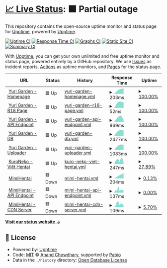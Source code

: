 # [📈 Live Status](https://draken.wibu.life): <!--live status--> **🟧 Partial outage**

This repository contains the open-source uptime monitor and status page for [Upptime](https://upptime.js.org), powered by [Upptime](https://github.com/upptime/upptime).

[![Uptime CI](https://github.com/Talkc0n/upptime/workflows/Uptime%20CI/badge.svg)](https://github.com/Talkc0n/upptime/actions?query=workflow%3A%22Uptime+CI%22)
[![Response Time CI](https://github.com/Talkc0n/upptime/workflows/Response%20Time%20CI/badge.svg)](https://github.com/Talkc0n/upptime/actions?query=workflow%3A%22Response+Time+CI%22)
[![Graphs CI](https://github.com/Talkc0n/upptime/workflows/Graphs%20CI/badge.svg)](https://github.com/Talkc0n/upptime/actions?query=workflow%3A%22Graphs+CI%22)
[![Static Site CI](https://github.com/Talkc0n/upptime/workflows/Static%20Site%20CI/badge.svg)](https://github.com/Talkc0n/upptime/actions?query=workflow%3A%22Static+Site+CI%22)
[![Summary CI](https://github.com/Talkc0n/upptime/workflows/Summary%20CI/badge.svg)](https://github.com/Talkc0n/upptime/actions?query=workflow%3A%22Summary+CI%22)

With [Upptime](https://upptime.js.org), you can get your own unlimited and free uptime monitor and status page, powered entirely by a GitHub repository. We use [Issues](https://github.com/upptime/upptime/issues) as incident reports, [Actions](https://github.com/Talkc0n/upptime/actions) as uptime monitors, and [Pages](https://draken.wibu.life) for the status page.

<!--start: status pages-->
<!-- This summary is generated by Upptime (https://github.com/upptime/upptime) -->
<!-- Do not edit this manually, your changes will be overwritten -->
<!-- prettier-ignore -->
| URL | Status | History | Response Time | Uptime |
| --- | ------ | ------- | ------------- | ------ |
| <img alt="" src="https://icons.duckduckgo.com/ip3/yurigarden.com.ico" height="13"> [Yuri Garden - Homepage](https://yurigarden.com) | 🟩 Up | [yuri-garden-homepage.yml](https://github.com/Talkc0n/upptime/commits/HEAD/history/yuri-garden-homepage.yml) | <details><summary><img alt="Response time graph" src="./graphs/yuri-garden-homepage/response-time-week.png" height="20"> 203ms</summary><br><a href="https://draken.wibu.life/history/yuri-garden-homepage"><img alt="Response time 203" src="https://img.shields.io/endpoint?url=https%3A%2F%2Fraw.githubusercontent.com%2FTalkc0n%2Fupptime%2FHEAD%2Fapi%2Fyuri-garden-homepage%2Fresponse-time.json"></a><br><a href="https://draken.wibu.life/history/yuri-garden-homepage"><img alt="24-hour response time 203" src="https://img.shields.io/endpoint?url=https%3A%2F%2Fraw.githubusercontent.com%2FTalkc0n%2Fupptime%2FHEAD%2Fapi%2Fyuri-garden-homepage%2Fresponse-time-day.json"></a><br><a href="https://draken.wibu.life/history/yuri-garden-homepage"><img alt="7-day response time 203" src="https://img.shields.io/endpoint?url=https%3A%2F%2Fraw.githubusercontent.com%2FTalkc0n%2Fupptime%2FHEAD%2Fapi%2Fyuri-garden-homepage%2Fresponse-time-week.json"></a><br><a href="https://draken.wibu.life/history/yuri-garden-homepage"><img alt="30-day response time 203" src="https://img.shields.io/endpoint?url=https%3A%2F%2Fraw.githubusercontent.com%2FTalkc0n%2Fupptime%2FHEAD%2Fapi%2Fyuri-garden-homepage%2Fresponse-time-month.json"></a><br><a href="https://draken.wibu.life/history/yuri-garden-homepage"><img alt="1-year response time 203" src="https://img.shields.io/endpoint?url=https%3A%2F%2Fraw.githubusercontent.com%2FTalkc0n%2Fupptime%2FHEAD%2Fapi%2Fyuri-garden-homepage%2Fresponse-time-year.json"></a></details> | <details><summary><a href="https://draken.wibu.life/history/yuri-garden-homepage">100.00%</a></summary><a href="https://draken.wibu.life/history/yuri-garden-homepage"><img alt="All-time uptime 100.00%" src="https://img.shields.io/endpoint?url=https%3A%2F%2Fraw.githubusercontent.com%2FTalkc0n%2Fupptime%2FHEAD%2Fapi%2Fyuri-garden-homepage%2Fuptime.json"></a><br><a href="https://draken.wibu.life/history/yuri-garden-homepage"><img alt="24-hour uptime 100.00%" src="https://img.shields.io/endpoint?url=https%3A%2F%2Fraw.githubusercontent.com%2FTalkc0n%2Fupptime%2FHEAD%2Fapi%2Fyuri-garden-homepage%2Fuptime-day.json"></a><br><a href="https://draken.wibu.life/history/yuri-garden-homepage"><img alt="7-day uptime 100.00%" src="https://img.shields.io/endpoint?url=https%3A%2F%2Fraw.githubusercontent.com%2FTalkc0n%2Fupptime%2FHEAD%2Fapi%2Fyuri-garden-homepage%2Fuptime-week.json"></a><br><a href="https://draken.wibu.life/history/yuri-garden-homepage"><img alt="30-day uptime 100.00%" src="https://img.shields.io/endpoint?url=https%3A%2F%2Fraw.githubusercontent.com%2FTalkc0n%2Fupptime%2FHEAD%2Fapi%2Fyuri-garden-homepage%2Fuptime-month.json"></a><br><a href="https://draken.wibu.life/history/yuri-garden-homepage"><img alt="1-year uptime 100.00%" src="https://img.shields.io/endpoint?url=https%3A%2F%2Fraw.githubusercontent.com%2FTalkc0n%2Fupptime%2FHEAD%2Fapi%2Fyuri-garden-homepage%2Fuptime-year.json"></a></details>
| <img alt="" src="https://icons.duckduckgo.com/ip3/yurigarden.com.ico" height="13"> [Yuri Garden - R18 Page](https://yurigarden.com/r18) | 🟩 Up | [yuri-garden-r18-page.yml](https://github.com/Talkc0n/upptime/commits/HEAD/history/yuri-garden-r18-page.yml) | <details><summary><img alt="Response time graph" src="./graphs/yuri-garden-r18-page/response-time-week.png" height="20"> 52ms</summary><br><a href="https://draken.wibu.life/history/yuri-garden-r18-page"><img alt="Response time 52" src="https://img.shields.io/endpoint?url=https%3A%2F%2Fraw.githubusercontent.com%2FTalkc0n%2Fupptime%2FHEAD%2Fapi%2Fyuri-garden-r18-page%2Fresponse-time.json"></a><br><a href="https://draken.wibu.life/history/yuri-garden-r18-page"><img alt="24-hour response time 52" src="https://img.shields.io/endpoint?url=https%3A%2F%2Fraw.githubusercontent.com%2FTalkc0n%2Fupptime%2FHEAD%2Fapi%2Fyuri-garden-r18-page%2Fresponse-time-day.json"></a><br><a href="https://draken.wibu.life/history/yuri-garden-r18-page"><img alt="7-day response time 52" src="https://img.shields.io/endpoint?url=https%3A%2F%2Fraw.githubusercontent.com%2FTalkc0n%2Fupptime%2FHEAD%2Fapi%2Fyuri-garden-r18-page%2Fresponse-time-week.json"></a><br><a href="https://draken.wibu.life/history/yuri-garden-r18-page"><img alt="30-day response time 52" src="https://img.shields.io/endpoint?url=https%3A%2F%2Fraw.githubusercontent.com%2FTalkc0n%2Fupptime%2FHEAD%2Fapi%2Fyuri-garden-r18-page%2Fresponse-time-month.json"></a><br><a href="https://draken.wibu.life/history/yuri-garden-r18-page"><img alt="1-year response time 52" src="https://img.shields.io/endpoint?url=https%3A%2F%2Fraw.githubusercontent.com%2FTalkc0n%2Fupptime%2FHEAD%2Fapi%2Fyuri-garden-r18-page%2Fresponse-time-year.json"></a></details> | <details><summary><a href="https://draken.wibu.life/history/yuri-garden-r18-page">100.00%</a></summary><a href="https://draken.wibu.life/history/yuri-garden-r18-page"><img alt="All-time uptime 100.00%" src="https://img.shields.io/endpoint?url=https%3A%2F%2Fraw.githubusercontent.com%2FTalkc0n%2Fupptime%2FHEAD%2Fapi%2Fyuri-garden-r18-page%2Fuptime.json"></a><br><a href="https://draken.wibu.life/history/yuri-garden-r18-page"><img alt="24-hour uptime 100.00%" src="https://img.shields.io/endpoint?url=https%3A%2F%2Fraw.githubusercontent.com%2FTalkc0n%2Fupptime%2FHEAD%2Fapi%2Fyuri-garden-r18-page%2Fuptime-day.json"></a><br><a href="https://draken.wibu.life/history/yuri-garden-r18-page"><img alt="7-day uptime 100.00%" src="https://img.shields.io/endpoint?url=https%3A%2F%2Fraw.githubusercontent.com%2FTalkc0n%2Fupptime%2FHEAD%2Fapi%2Fyuri-garden-r18-page%2Fuptime-week.json"></a><br><a href="https://draken.wibu.life/history/yuri-garden-r18-page"><img alt="30-day uptime 100.00%" src="https://img.shields.io/endpoint?url=https%3A%2F%2Fraw.githubusercontent.com%2FTalkc0n%2Fupptime%2FHEAD%2Fapi%2Fyuri-garden-r18-page%2Fuptime-month.json"></a><br><a href="https://draken.wibu.life/history/yuri-garden-r18-page"><img alt="1-year uptime 100.00%" src="https://img.shields.io/endpoint?url=https%3A%2F%2Fraw.githubusercontent.com%2FTalkc0n%2Fupptime%2FHEAD%2Fapi%2Fyuri-garden-r18-page%2Fuptime-year.json"></a></details>
| <img alt="" src="https://icons.duckduckgo.com/ip3/api.yurigarden.com.ico" height="13"> [Yuri Garden - API Endpoint](https://api.yurigarden.com/index.html) | 🟩 Up | [yuri-garden-api-endpoint.yml](https://github.com/Talkc0n/upptime/commits/HEAD/history/yuri-garden-api-endpoint.yml) | <details><summary><img alt="Response time graph" src="./graphs/yuri-garden-api-endpoint/response-time-week.png" height="20"> 969ms</summary><br><a href="https://draken.wibu.life/history/yuri-garden-api-endpoint"><img alt="Response time 969" src="https://img.shields.io/endpoint?url=https%3A%2F%2Fraw.githubusercontent.com%2FTalkc0n%2Fupptime%2FHEAD%2Fapi%2Fyuri-garden-api-endpoint%2Fresponse-time.json"></a><br><a href="https://draken.wibu.life/history/yuri-garden-api-endpoint"><img alt="24-hour response time 969" src="https://img.shields.io/endpoint?url=https%3A%2F%2Fraw.githubusercontent.com%2FTalkc0n%2Fupptime%2FHEAD%2Fapi%2Fyuri-garden-api-endpoint%2Fresponse-time-day.json"></a><br><a href="https://draken.wibu.life/history/yuri-garden-api-endpoint"><img alt="7-day response time 969" src="https://img.shields.io/endpoint?url=https%3A%2F%2Fraw.githubusercontent.com%2FTalkc0n%2Fupptime%2FHEAD%2Fapi%2Fyuri-garden-api-endpoint%2Fresponse-time-week.json"></a><br><a href="https://draken.wibu.life/history/yuri-garden-api-endpoint"><img alt="30-day response time 969" src="https://img.shields.io/endpoint?url=https%3A%2F%2Fraw.githubusercontent.com%2FTalkc0n%2Fupptime%2FHEAD%2Fapi%2Fyuri-garden-api-endpoint%2Fresponse-time-month.json"></a><br><a href="https://draken.wibu.life/history/yuri-garden-api-endpoint"><img alt="1-year response time 969" src="https://img.shields.io/endpoint?url=https%3A%2F%2Fraw.githubusercontent.com%2FTalkc0n%2Fupptime%2FHEAD%2Fapi%2Fyuri-garden-api-endpoint%2Fresponse-time-year.json"></a></details> | <details><summary><a href="https://draken.wibu.life/history/yuri-garden-api-endpoint">100.00%</a></summary><a href="https://draken.wibu.life/history/yuri-garden-api-endpoint"><img alt="All-time uptime 100.00%" src="https://img.shields.io/endpoint?url=https%3A%2F%2Fraw.githubusercontent.com%2FTalkc0n%2Fupptime%2FHEAD%2Fapi%2Fyuri-garden-api-endpoint%2Fuptime.json"></a><br><a href="https://draken.wibu.life/history/yuri-garden-api-endpoint"><img alt="24-hour uptime 100.00%" src="https://img.shields.io/endpoint?url=https%3A%2F%2Fraw.githubusercontent.com%2FTalkc0n%2Fupptime%2FHEAD%2Fapi%2Fyuri-garden-api-endpoint%2Fuptime-day.json"></a><br><a href="https://draken.wibu.life/history/yuri-garden-api-endpoint"><img alt="7-day uptime 100.00%" src="https://img.shields.io/endpoint?url=https%3A%2F%2Fraw.githubusercontent.com%2FTalkc0n%2Fupptime%2FHEAD%2Fapi%2Fyuri-garden-api-endpoint%2Fuptime-week.json"></a><br><a href="https://draken.wibu.life/history/yuri-garden-api-endpoint"><img alt="30-day uptime 100.00%" src="https://img.shields.io/endpoint?url=https%3A%2F%2Fraw.githubusercontent.com%2FTalkc0n%2Fupptime%2FHEAD%2Fapi%2Fyuri-garden-api-endpoint%2Fuptime-month.json"></a><br><a href="https://draken.wibu.life/history/yuri-garden-api-endpoint"><img alt="1-year uptime 100.00%" src="https://img.shields.io/endpoint?url=https%3A%2F%2Fraw.githubusercontent.com%2FTalkc0n%2Fupptime%2FHEAD%2Fapi%2Fyuri-garden-api-endpoint%2Fuptime-year.json"></a></details>
| <img alt="" src="https://icons.duckduckgo.com/ip3/db.yurigarden.com.ico" height="13"> [Yuri Garden - DB](https://db.yurigarden.com/storage/v1/object/public/yuri-garden-store/comics/33/thumbnail.jfif?v=1) | 🟩 Up | [yuri-garden-db.yml](https://github.com/Talkc0n/upptime/commits/HEAD/history/yuri-garden-db.yml) | <details><summary><img alt="Response time graph" src="./graphs/yuri-garden-db/response-time-week.png" height="20"> 2477ms</summary><br><a href="https://draken.wibu.life/history/yuri-garden-db"><img alt="Response time 2477" src="https://img.shields.io/endpoint?url=https%3A%2F%2Fraw.githubusercontent.com%2FTalkc0n%2Fupptime%2FHEAD%2Fapi%2Fyuri-garden-db%2Fresponse-time.json"></a><br><a href="https://draken.wibu.life/history/yuri-garden-db"><img alt="24-hour response time 2477" src="https://img.shields.io/endpoint?url=https%3A%2F%2Fraw.githubusercontent.com%2FTalkc0n%2Fupptime%2FHEAD%2Fapi%2Fyuri-garden-db%2Fresponse-time-day.json"></a><br><a href="https://draken.wibu.life/history/yuri-garden-db"><img alt="7-day response time 2477" src="https://img.shields.io/endpoint?url=https%3A%2F%2Fraw.githubusercontent.com%2FTalkc0n%2Fupptime%2FHEAD%2Fapi%2Fyuri-garden-db%2Fresponse-time-week.json"></a><br><a href="https://draken.wibu.life/history/yuri-garden-db"><img alt="30-day response time 2477" src="https://img.shields.io/endpoint?url=https%3A%2F%2Fraw.githubusercontent.com%2FTalkc0n%2Fupptime%2FHEAD%2Fapi%2Fyuri-garden-db%2Fresponse-time-month.json"></a><br><a href="https://draken.wibu.life/history/yuri-garden-db"><img alt="1-year response time 2477" src="https://img.shields.io/endpoint?url=https%3A%2F%2Fraw.githubusercontent.com%2FTalkc0n%2Fupptime%2FHEAD%2Fapi%2Fyuri-garden-db%2Fresponse-time-year.json"></a></details> | <details><summary><a href="https://draken.wibu.life/history/yuri-garden-db">100.00%</a></summary><a href="https://draken.wibu.life/history/yuri-garden-db"><img alt="All-time uptime 100.00%" src="https://img.shields.io/endpoint?url=https%3A%2F%2Fraw.githubusercontent.com%2FTalkc0n%2Fupptime%2FHEAD%2Fapi%2Fyuri-garden-db%2Fuptime.json"></a><br><a href="https://draken.wibu.life/history/yuri-garden-db"><img alt="24-hour uptime 100.00%" src="https://img.shields.io/endpoint?url=https%3A%2F%2Fraw.githubusercontent.com%2FTalkc0n%2Fupptime%2FHEAD%2Fapi%2Fyuri-garden-db%2Fuptime-day.json"></a><br><a href="https://draken.wibu.life/history/yuri-garden-db"><img alt="7-day uptime 100.00%" src="https://img.shields.io/endpoint?url=https%3A%2F%2Fraw.githubusercontent.com%2FTalkc0n%2Fupptime%2FHEAD%2Fapi%2Fyuri-garden-db%2Fuptime-week.json"></a><br><a href="https://draken.wibu.life/history/yuri-garden-db"><img alt="30-day uptime 100.00%" src="https://img.shields.io/endpoint?url=https%3A%2F%2Fraw.githubusercontent.com%2FTalkc0n%2Fupptime%2FHEAD%2Fapi%2Fyuri-garden-db%2Fuptime-month.json"></a><br><a href="https://draken.wibu.life/history/yuri-garden-db"><img alt="1-year uptime 100.00%" src="https://img.shields.io/endpoint?url=https%3A%2F%2Fraw.githubusercontent.com%2FTalkc0n%2Fupptime%2FHEAD%2Fapi%2Fyuri-garden-db%2Fuptime-year.json"></a></details>
| <img alt="" src="https://icons.duckduckgo.com/ip3/uploader.yurigarden.com.ico" height="13"> [Yuri Garden - Uploader](https://uploader.yurigarden.com/index.html) | 🟩 Up | [yuri-garden-uploader.yml](https://github.com/Talkc0n/upptime/commits/HEAD/history/yuri-garden-uploader.yml) | <details><summary><img alt="Response time graph" src="./graphs/yuri-garden-uploader/response-time-week.png" height="20"> 1083ms</summary><br><a href="https://draken.wibu.life/history/yuri-garden-uploader"><img alt="Response time 1083" src="https://img.shields.io/endpoint?url=https%3A%2F%2Fraw.githubusercontent.com%2FTalkc0n%2Fupptime%2FHEAD%2Fapi%2Fyuri-garden-uploader%2Fresponse-time.json"></a><br><a href="https://draken.wibu.life/history/yuri-garden-uploader"><img alt="24-hour response time 1083" src="https://img.shields.io/endpoint?url=https%3A%2F%2Fraw.githubusercontent.com%2FTalkc0n%2Fupptime%2FHEAD%2Fapi%2Fyuri-garden-uploader%2Fresponse-time-day.json"></a><br><a href="https://draken.wibu.life/history/yuri-garden-uploader"><img alt="7-day response time 1083" src="https://img.shields.io/endpoint?url=https%3A%2F%2Fraw.githubusercontent.com%2FTalkc0n%2Fupptime%2FHEAD%2Fapi%2Fyuri-garden-uploader%2Fresponse-time-week.json"></a><br><a href="https://draken.wibu.life/history/yuri-garden-uploader"><img alt="30-day response time 1083" src="https://img.shields.io/endpoint?url=https%3A%2F%2Fraw.githubusercontent.com%2FTalkc0n%2Fupptime%2FHEAD%2Fapi%2Fyuri-garden-uploader%2Fresponse-time-month.json"></a><br><a href="https://draken.wibu.life/history/yuri-garden-uploader"><img alt="1-year response time 1083" src="https://img.shields.io/endpoint?url=https%3A%2F%2Fraw.githubusercontent.com%2FTalkc0n%2Fupptime%2FHEAD%2Fapi%2Fyuri-garden-uploader%2Fresponse-time-year.json"></a></details> | <details><summary><a href="https://draken.wibu.life/history/yuri-garden-uploader">100.00%</a></summary><a href="https://draken.wibu.life/history/yuri-garden-uploader"><img alt="All-time uptime 100.00%" src="https://img.shields.io/endpoint?url=https%3A%2F%2Fraw.githubusercontent.com%2FTalkc0n%2Fupptime%2FHEAD%2Fapi%2Fyuri-garden-uploader%2Fuptime.json"></a><br><a href="https://draken.wibu.life/history/yuri-garden-uploader"><img alt="24-hour uptime 100.00%" src="https://img.shields.io/endpoint?url=https%3A%2F%2Fraw.githubusercontent.com%2FTalkc0n%2Fupptime%2FHEAD%2Fapi%2Fyuri-garden-uploader%2Fuptime-day.json"></a><br><a href="https://draken.wibu.life/history/yuri-garden-uploader"><img alt="7-day uptime 100.00%" src="https://img.shields.io/endpoint?url=https%3A%2F%2Fraw.githubusercontent.com%2FTalkc0n%2Fupptime%2FHEAD%2Fapi%2Fyuri-garden-uploader%2Fuptime-week.json"></a><br><a href="https://draken.wibu.life/history/yuri-garden-uploader"><img alt="30-day uptime 100.00%" src="https://img.shields.io/endpoint?url=https%3A%2F%2Fraw.githubusercontent.com%2FTalkc0n%2Fupptime%2FHEAD%2Fapi%2Fyuri-garden-uploader%2Fuptime-month.json"></a><br><a href="https://draken.wibu.life/history/yuri-garden-uploader"><img alt="1-year uptime 100.00%" src="https://img.shields.io/endpoint?url=https%3A%2F%2Fraw.githubusercontent.com%2FTalkc0n%2Fupptime%2FHEAD%2Fapi%2Fyuri-garden-uploader%2Fuptime-year.json"></a></details>
| <img alt="" src="https://icons.duckduckgo.com/ip3/vi-hentai.moe.ico" height="13"> [KuroNeko - Việt Hentai](https://vi-hentai.moe) | 🟩 Up | [kuro-neko-viet-hentai.yml](https://github.com/Talkc0n/upptime/commits/HEAD/history/kuro-neko-viet-hentai.yml) | <details><summary><img alt="Response time graph" src="./graphs/kuro-neko-viet-hentai/response-time-week.png" height="20"> 247ms</summary><br><a href="https://draken.wibu.life/history/kuro-neko-viet-hentai"><img alt="Response time 247" src="https://img.shields.io/endpoint?url=https%3A%2F%2Fraw.githubusercontent.com%2FTalkc0n%2Fupptime%2FHEAD%2Fapi%2Fkuro-neko-viet-hentai%2Fresponse-time.json"></a><br><a href="https://draken.wibu.life/history/kuro-neko-viet-hentai"><img alt="24-hour response time 247" src="https://img.shields.io/endpoint?url=https%3A%2F%2Fraw.githubusercontent.com%2FTalkc0n%2Fupptime%2FHEAD%2Fapi%2Fkuro-neko-viet-hentai%2Fresponse-time-day.json"></a><br><a href="https://draken.wibu.life/history/kuro-neko-viet-hentai"><img alt="7-day response time 247" src="https://img.shields.io/endpoint?url=https%3A%2F%2Fraw.githubusercontent.com%2FTalkc0n%2Fupptime%2FHEAD%2Fapi%2Fkuro-neko-viet-hentai%2Fresponse-time-week.json"></a><br><a href="https://draken.wibu.life/history/kuro-neko-viet-hentai"><img alt="30-day response time 247" src="https://img.shields.io/endpoint?url=https%3A%2F%2Fraw.githubusercontent.com%2FTalkc0n%2Fupptime%2FHEAD%2Fapi%2Fkuro-neko-viet-hentai%2Fresponse-time-month.json"></a><br><a href="https://draken.wibu.life/history/kuro-neko-viet-hentai"><img alt="1-year response time 247" src="https://img.shields.io/endpoint?url=https%3A%2F%2Fraw.githubusercontent.com%2FTalkc0n%2Fupptime%2FHEAD%2Fapi%2Fkuro-neko-viet-hentai%2Fresponse-time-year.json"></a></details> | <details><summary><a href="https://draken.wibu.life/history/kuro-neko-viet-hentai">27.89%</a></summary><a href="https://draken.wibu.life/history/kuro-neko-viet-hentai"><img alt="All-time uptime 27.89%" src="https://img.shields.io/endpoint?url=https%3A%2F%2Fraw.githubusercontent.com%2FTalkc0n%2Fupptime%2FHEAD%2Fapi%2Fkuro-neko-viet-hentai%2Fuptime.json"></a><br><a href="https://draken.wibu.life/history/kuro-neko-viet-hentai"><img alt="24-hour uptime 27.89%" src="https://img.shields.io/endpoint?url=https%3A%2F%2Fraw.githubusercontent.com%2FTalkc0n%2Fupptime%2FHEAD%2Fapi%2Fkuro-neko-viet-hentai%2Fuptime-day.json"></a><br><a href="https://draken.wibu.life/history/kuro-neko-viet-hentai"><img alt="7-day uptime 27.89%" src="https://img.shields.io/endpoint?url=https%3A%2F%2Fraw.githubusercontent.com%2FTalkc0n%2Fupptime%2FHEAD%2Fapi%2Fkuro-neko-viet-hentai%2Fuptime-week.json"></a><br><a href="https://draken.wibu.life/history/kuro-neko-viet-hentai"><img alt="30-day uptime 27.89%" src="https://img.shields.io/endpoint?url=https%3A%2F%2Fraw.githubusercontent.com%2FTalkc0n%2Fupptime%2FHEAD%2Fapi%2Fkuro-neko-viet-hentai%2Fuptime-month.json"></a><br><a href="https://draken.wibu.life/history/kuro-neko-viet-hentai"><img alt="1-year uptime 27.89%" src="https://img.shields.io/endpoint?url=https%3A%2F%2Fraw.githubusercontent.com%2FTalkc0n%2Fupptime%2FHEAD%2Fapi%2Fkuro-neko-viet-hentai%2Fuptime-year.json"></a></details>
| <img alt="" src="https://icons.duckduckgo.com/ip3/mimihentai.com.ico" height="13"> [MimiHentai](https://mimihentai.com/blocked) | 🟥 Down | [mimi-hentai.yml](https://github.com/Talkc0n/upptime/commits/HEAD/history/mimi-hentai.yml) | <details><summary><img alt="Response time graph" src="./graphs/mimi-hentai/response-time-week.png" height="20"> 204ms</summary><br><a href="https://draken.wibu.life/history/mimi-hentai"><img alt="Response time 204" src="https://img.shields.io/endpoint?url=https%3A%2F%2Fraw.githubusercontent.com%2FTalkc0n%2Fupptime%2FHEAD%2Fapi%2Fmimi-hentai%2Fresponse-time.json"></a><br><a href="https://draken.wibu.life/history/mimi-hentai"><img alt="24-hour response time 204" src="https://img.shields.io/endpoint?url=https%3A%2F%2Fraw.githubusercontent.com%2FTalkc0n%2Fupptime%2FHEAD%2Fapi%2Fmimi-hentai%2Fresponse-time-day.json"></a><br><a href="https://draken.wibu.life/history/mimi-hentai"><img alt="7-day response time 204" src="https://img.shields.io/endpoint?url=https%3A%2F%2Fraw.githubusercontent.com%2FTalkc0n%2Fupptime%2FHEAD%2Fapi%2Fmimi-hentai%2Fresponse-time-week.json"></a><br><a href="https://draken.wibu.life/history/mimi-hentai"><img alt="30-day response time 204" src="https://img.shields.io/endpoint?url=https%3A%2F%2Fraw.githubusercontent.com%2FTalkc0n%2Fupptime%2FHEAD%2Fapi%2Fmimi-hentai%2Fresponse-time-month.json"></a><br><a href="https://draken.wibu.life/history/mimi-hentai"><img alt="1-year response time 204" src="https://img.shields.io/endpoint?url=https%3A%2F%2Fraw.githubusercontent.com%2FTalkc0n%2Fupptime%2FHEAD%2Fapi%2Fmimi-hentai%2Fresponse-time-year.json"></a></details> | <details><summary><a href="https://draken.wibu.life/history/mimi-hentai">0.13%</a></summary><a href="https://draken.wibu.life/history/mimi-hentai"><img alt="All-time uptime 0.13%" src="https://img.shields.io/endpoint?url=https%3A%2F%2Fraw.githubusercontent.com%2FTalkc0n%2Fupptime%2FHEAD%2Fapi%2Fmimi-hentai%2Fuptime.json"></a><br><a href="https://draken.wibu.life/history/mimi-hentai"><img alt="24-hour uptime 0.13%" src="https://img.shields.io/endpoint?url=https%3A%2F%2Fraw.githubusercontent.com%2FTalkc0n%2Fupptime%2FHEAD%2Fapi%2Fmimi-hentai%2Fuptime-day.json"></a><br><a href="https://draken.wibu.life/history/mimi-hentai"><img alt="7-day uptime 0.13%" src="https://img.shields.io/endpoint?url=https%3A%2F%2Fraw.githubusercontent.com%2FTalkc0n%2Fupptime%2FHEAD%2Fapi%2Fmimi-hentai%2Fuptime-week.json"></a><br><a href="https://draken.wibu.life/history/mimi-hentai"><img alt="30-day uptime 0.13%" src="https://img.shields.io/endpoint?url=https%3A%2F%2Fraw.githubusercontent.com%2FTalkc0n%2Fupptime%2FHEAD%2Fapi%2Fmimi-hentai%2Fuptime-month.json"></a><br><a href="https://draken.wibu.life/history/mimi-hentai"><img alt="1-year uptime 0.13%" src="https://img.shields.io/endpoint?url=https%3A%2F%2Fraw.githubusercontent.com%2FTalkc0n%2Fupptime%2FHEAD%2Fapi%2Fmimi-hentai%2Fuptime-year.json"></a></details>
| <img alt="" src="https://icons.duckduckgo.com/ip3/api.mimihentai.com.ico" height="13"> [MimiHentai - API Endpoint](https://api.mimihentai.com) | 🟥 Down | [mimi-hentai-api-endpoint.yml](https://github.com/Talkc0n/upptime/commits/HEAD/history/mimi-hentai-api-endpoint.yml) | <details><summary><img alt="Response time graph" src="./graphs/mimi-hentai-api-endpoint/response-time-week.png" height="20"> 137ms</summary><br><a href="https://draken.wibu.life/history/mimi-hentai-api-endpoint"><img alt="Response time 137" src="https://img.shields.io/endpoint?url=https%3A%2F%2Fraw.githubusercontent.com%2FTalkc0n%2Fupptime%2FHEAD%2Fapi%2Fmimi-hentai-api-endpoint%2Fresponse-time.json"></a><br><a href="https://draken.wibu.life/history/mimi-hentai-api-endpoint"><img alt="24-hour response time 137" src="https://img.shields.io/endpoint?url=https%3A%2F%2Fraw.githubusercontent.com%2FTalkc0n%2Fupptime%2FHEAD%2Fapi%2Fmimi-hentai-api-endpoint%2Fresponse-time-day.json"></a><br><a href="https://draken.wibu.life/history/mimi-hentai-api-endpoint"><img alt="7-day response time 137" src="https://img.shields.io/endpoint?url=https%3A%2F%2Fraw.githubusercontent.com%2FTalkc0n%2Fupptime%2FHEAD%2Fapi%2Fmimi-hentai-api-endpoint%2Fresponse-time-week.json"></a><br><a href="https://draken.wibu.life/history/mimi-hentai-api-endpoint"><img alt="30-day response time 137" src="https://img.shields.io/endpoint?url=https%3A%2F%2Fraw.githubusercontent.com%2FTalkc0n%2Fupptime%2FHEAD%2Fapi%2Fmimi-hentai-api-endpoint%2Fresponse-time-month.json"></a><br><a href="https://draken.wibu.life/history/mimi-hentai-api-endpoint"><img alt="1-year response time 137" src="https://img.shields.io/endpoint?url=https%3A%2F%2Fraw.githubusercontent.com%2FTalkc0n%2Fupptime%2FHEAD%2Fapi%2Fmimi-hentai-api-endpoint%2Fresponse-time-year.json"></a></details> | <details><summary><a href="https://draken.wibu.life/history/mimi-hentai-api-endpoint">0.00%</a></summary><a href="https://draken.wibu.life/history/mimi-hentai-api-endpoint"><img alt="All-time uptime 0.00%" src="https://img.shields.io/endpoint?url=https%3A%2F%2Fraw.githubusercontent.com%2FTalkc0n%2Fupptime%2FHEAD%2Fapi%2Fmimi-hentai-api-endpoint%2Fuptime.json"></a><br><a href="https://draken.wibu.life/history/mimi-hentai-api-endpoint"><img alt="24-hour uptime 0.00%" src="https://img.shields.io/endpoint?url=https%3A%2F%2Fraw.githubusercontent.com%2FTalkc0n%2Fupptime%2FHEAD%2Fapi%2Fmimi-hentai-api-endpoint%2Fuptime-day.json"></a><br><a href="https://draken.wibu.life/history/mimi-hentai-api-endpoint"><img alt="7-day uptime 0.00%" src="https://img.shields.io/endpoint?url=https%3A%2F%2Fraw.githubusercontent.com%2FTalkc0n%2Fupptime%2FHEAD%2Fapi%2Fmimi-hentai-api-endpoint%2Fuptime-week.json"></a><br><a href="https://draken.wibu.life/history/mimi-hentai-api-endpoint"><img alt="30-day uptime 0.00%" src="https://img.shields.io/endpoint?url=https%3A%2F%2Fraw.githubusercontent.com%2FTalkc0n%2Fupptime%2FHEAD%2Fapi%2Fmimi-hentai-api-endpoint%2Fuptime-month.json"></a><br><a href="https://draken.wibu.life/history/mimi-hentai-api-endpoint"><img alt="1-year uptime 0.00%" src="https://img.shields.io/endpoint?url=https%3A%2F%2Fraw.githubusercontent.com%2FTalkc0n%2Fupptime%2FHEAD%2Fapi%2Fmimi-hentai-api-endpoint%2Fuptime-year.json"></a></details>
| <img alt="" src="https://icons.duckduckgo.com/ip3/cdn.mimihentai.com.ico" height="13"> [MimiHentai - CDN Server](https://cdn.mimihentai.com) | 🟥 Down | [mimi-hentai-cdn-server.yml](https://github.com/Talkc0n/upptime/commits/HEAD/history/mimi-hentai-cdn-server.yml) | <details><summary><img alt="Response time graph" src="./graphs/mimi-hentai-cdn-server/response-time-week.png" height="20"> 109ms</summary><br><a href="https://draken.wibu.life/history/mimi-hentai-cdn-server"><img alt="Response time 109" src="https://img.shields.io/endpoint?url=https%3A%2F%2Fraw.githubusercontent.com%2FTalkc0n%2Fupptime%2FHEAD%2Fapi%2Fmimi-hentai-cdn-server%2Fresponse-time.json"></a><br><a href="https://draken.wibu.life/history/mimi-hentai-cdn-server"><img alt="24-hour response time 109" src="https://img.shields.io/endpoint?url=https%3A%2F%2Fraw.githubusercontent.com%2FTalkc0n%2Fupptime%2FHEAD%2Fapi%2Fmimi-hentai-cdn-server%2Fresponse-time-day.json"></a><br><a href="https://draken.wibu.life/history/mimi-hentai-cdn-server"><img alt="7-day response time 109" src="https://img.shields.io/endpoint?url=https%3A%2F%2Fraw.githubusercontent.com%2FTalkc0n%2Fupptime%2FHEAD%2Fapi%2Fmimi-hentai-cdn-server%2Fresponse-time-week.json"></a><br><a href="https://draken.wibu.life/history/mimi-hentai-cdn-server"><img alt="30-day response time 109" src="https://img.shields.io/endpoint?url=https%3A%2F%2Fraw.githubusercontent.com%2FTalkc0n%2Fupptime%2FHEAD%2Fapi%2Fmimi-hentai-cdn-server%2Fresponse-time-month.json"></a><br><a href="https://draken.wibu.life/history/mimi-hentai-cdn-server"><img alt="1-year response time 109" src="https://img.shields.io/endpoint?url=https%3A%2F%2Fraw.githubusercontent.com%2FTalkc0n%2Fupptime%2FHEAD%2Fapi%2Fmimi-hentai-cdn-server%2Fresponse-time-year.json"></a></details> | <details><summary><a href="https://draken.wibu.life/history/mimi-hentai-cdn-server">5.70%</a></summary><a href="https://draken.wibu.life/history/mimi-hentai-cdn-server"><img alt="All-time uptime 5.70%" src="https://img.shields.io/endpoint?url=https%3A%2F%2Fraw.githubusercontent.com%2FTalkc0n%2Fupptime%2FHEAD%2Fapi%2Fmimi-hentai-cdn-server%2Fuptime.json"></a><br><a href="https://draken.wibu.life/history/mimi-hentai-cdn-server"><img alt="24-hour uptime 5.70%" src="https://img.shields.io/endpoint?url=https%3A%2F%2Fraw.githubusercontent.com%2FTalkc0n%2Fupptime%2FHEAD%2Fapi%2Fmimi-hentai-cdn-server%2Fuptime-day.json"></a><br><a href="https://draken.wibu.life/history/mimi-hentai-cdn-server"><img alt="7-day uptime 5.70%" src="https://img.shields.io/endpoint?url=https%3A%2F%2Fraw.githubusercontent.com%2FTalkc0n%2Fupptime%2FHEAD%2Fapi%2Fmimi-hentai-cdn-server%2Fuptime-week.json"></a><br><a href="https://draken.wibu.life/history/mimi-hentai-cdn-server"><img alt="30-day uptime 5.70%" src="https://img.shields.io/endpoint?url=https%3A%2F%2Fraw.githubusercontent.com%2FTalkc0n%2Fupptime%2FHEAD%2Fapi%2Fmimi-hentai-cdn-server%2Fuptime-month.json"></a><br><a href="https://draken.wibu.life/history/mimi-hentai-cdn-server"><img alt="1-year uptime 5.70%" src="https://img.shields.io/endpoint?url=https%3A%2F%2Fraw.githubusercontent.com%2FTalkc0n%2Fupptime%2FHEAD%2Fapi%2Fmimi-hentai-cdn-server%2Fuptime-year.json"></a></details>

<!--end: status pages-->

[**Visit our status website →**](https://draken.wibu.life)

## 📄 License

- Powered by: [Upptime](https://github.com/upptime/upptime)
- Code: [MIT](./LICENSE) © [Anand Chowdhary](https://anandchowdhary.com), supported by [Pabio](https://pabio.com)
- Data in the `./history` directory: [Open Database License](https://opendatacommons.org/licenses/odbl/1-0/)
